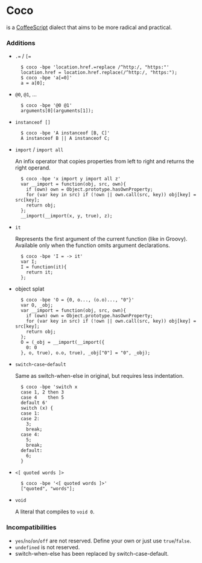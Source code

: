 # Coco
is a [CoffeeScript](http://coffeescript.org) dialect that aims to be more radical and practical.

### Additions

- `.=` / `[=`

        $ coco -bpe 'location.href.=replace /^http:/, "https:"'
        location.href = location.href.replace(/^http:/, "https:");
        $ coco -bpe 'a[=0]'
        a = a[0];


- `@0`, `@1`, ...

        $ coco -bpe '@0 @1'
        arguments[0](arguments[1]);


- `instanceof []`

        $ coco -bpe 'A instanceof [B, C]'
        A instanceof B || A instanceof C;


- `import` / `import all`

  An infix operator that copies properties from left to right and returns the right operand.

        $ coco -bpe 'x import y import all z'
        var __import = function(obj, src, own){
          if (own) own = Object.prototype.hasOwnProperty;
          for (var key in src) if (!own || own.call(src, key)) obj[key] = src[key];
          return obj;
        };
        __import(__import(x, y, true), z);


- `it`

  Represents the first argument of the current function (like in Groovy).
  Available only when the function omits argument declarations.

        $ coco -bpe 'I = -> it'
        var I;
        I = function(it){
          return it;
        };


- object splat

        $ coco -bpe 'O = {0, o..., (o.o)..., "0"}'
        var O, _obj;
        var __import = function(obj, src, own){
          if (own) own = Object.prototype.hasOwnProperty;
          for (var key in src) if (!own || own.call(src, key)) obj[key] = src[key];
          return obj;
        };
        O = (_obj = __import(__import({
          0: 0
        }, o, true), o.o, true), _obj["0"] = "0", _obj);


- `switch`-`case`-`default`

  Same as switch-when-else in original, but requires less indentation.

        $ coco -bpe 'switch x
        case 1, 2 then 3
        case 4    then 5
        default 6'
        switch (x) {
        case 1:
        case 2:
          3;
          break;
        case 4:
          5;
          break;
        default:
          6;
        }


- `<[ quoted words ]>`

        $ coco -bpe '<[ quoted words ]>'
        ["quoted", "words"];


- `void`

  A literal that compiles to `void 0`.


### Incompatibilities

- `yes`/`no`/`on`/`off` are not reserved. Define your own or just use `true`/`false`.
- `undefined` is not reserved.
- switch-when-else has been replaced by switch-case-default.
